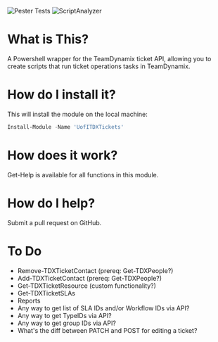![Pester Tests](https://github.com/techservicesillinois/SecOps-Powershell-TDXTickets/workflows/Pester%20Tests/badge.svg)
![ScriptAnalyzer](https://github.com/techservicesillinois/SecOps-Powershell-TDXTickets/workflows/ScriptAnalyzer/badge.svg)

# What is This?

A Powershell wrapper for the TeamDynamix ticket API, allowing you to create scripts that run ticket operations tasks in TeamDynamix.

# How do I install it?

This will install the module on the local machine:
```Powershell
Install-Module -Name 'UofITDXTickets' 
```

# How does it work?

Get-Help is available for all functions in this module.

# How do I help?

Submit a pull request on GitHub.

# To Do

- Remove-TDXTicketContact (prereq: Get-TDXPeople?)
- Add-TDXTicketContact (prereq: Get-TDXPeople?)
- Get-TDXTicketResource (custom functionality?)
- Get-TDXTicketSLAs
- Reports
- Any way to get list of SLA IDs and/or Workflow IDs via API?
- Any way to get TypeIDs via API?
- Any way to get group IDs via API?
- What's the diff between PATCH and POST for editing a ticket?
